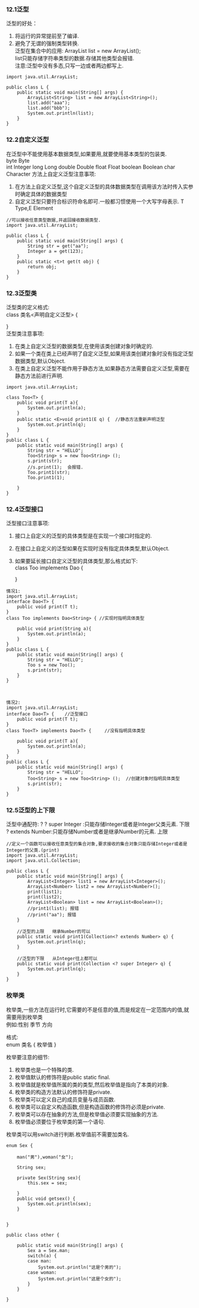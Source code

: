### 12.1泛型
泛型的好处：
1. 将运行的异常提前至了编译.  
2. 避免了无谓的强制类型转换.  
泛型在集合中的应用:
ArrayList<String> list = new ArrayList<String>();  
list只能存储字符串类型的数据.存储其他类型会报错.  
注意:泛型中没有多态,只写一边或者两边都写上.  

```
import java.util.ArrayList;

public class L {
	public static void main(String[] args) {
		ArrayList<String> list = new ArrayList<String>();
		list.add("aaa");
		list.add("bbb");
		System.out.println(list);
	}
}
```

### 12.2自定义泛型
在泛型中不能使用基本数据类型,如果要用,就要使用基本类型的包装类.  
byte    Byte  
int     Integer
long    Long
double  Double
float   Float
boolean Boolean
char    Character
方法上自定义泛型注意事项:  
1. 在方法上自定义泛型,这个自定义泛型的具体数据类型在调用该方法时传入实参时确定具体的数据类型  
2. 自定义泛型只要符合标识符命名即可.一般都习惯使用一个大写字母表示. T Type,E Element

```
//可以接收任意类型数据,并返回接收数据类型.
import java.util.ArrayList;

public class L {
	public static void main(String[] args) {
		String str = get("aa");
		Integer a = get(123);
	}
	public static <t>t get(t obj) {
		return obj;
	}
}
```
### 12.3泛型类
泛型类的定义格式:  
class 类名<声明自定义泛型> {  
  
}  
泛型类注意事项:  
1. 在类上自定义泛型的数据类型,在使用该类创建对象时确定的.  
2. 如果一个类在类上已经声明了自定义泛型,如果用该类创建对象时没有指定泛型数据类型,默认Object.  
3. 在类上自定义泛型不能作用于静态方法,如果静态方法需要自定义泛型,需要在静态方法前进行声明.  

```
import java.util.ArrayList;

class Too<T> {
	public void print(T a){
		System.out.println(a);
	}
	public static <E>void print1(E q) {  //静态方法重新声明泛型
		System.out.println(q);
	}
}
public class L {
	public static void main(String[] args) {
		String str = "HELLO";
		Too<String> s = new Too<String> ();
		s.print(str);
		//s.print(1);  会报错.
		Too.print1(str);   
		Too.print1(1);

	}
}
```
### 12.4泛型接口
泛型接口注意事项:  
1. 接口上自定义的泛型的具体类型是在实现一个接口时指定的.  
2. 在接口上自定义的泛型如果在实现时没有指定具体类型,默认Object.  
3. 如果要延长接口自定义泛型的具体类型,那么格式如下:  
     class Too<T> implements Dao<T> {
  
	}
```
情况1:
import java.util.ArrayList;
interface Dao<T> {
	public void print(T t);
}
class Too implements Dao<String> { //实现时指明具体类型
	
	public void print(String a){
		System.out.println(a);
	}
}
public class L {
	public static void main(String[] args) {
		String str = "HELLO";
		Too s = new Too();
		s.print(str);
	}
}



情况2:
import java.util.ArrayList;
interface Dao<T> {    //泛型接口
	public void print(T t);
}
class Too<T> implements Dao<T> {     //没有指明具体类型
	
	public void print(T a){
		System.out.println(a);
	}
}
public class L {
	public static void main(String[] args) {
		String str = "HELLO";
		Too<String> s = new Too<String> ();  //创建对象时指明具体类型
		s.print(str);
	}
}
```
### 12.5泛型的上下限
泛型中通配符: ?
? super Integer :只能存储Integer或者是Integer父类元素. 下限  
? extends Number:只能存储Number或者是继承Number的元素. 上限  


```
//定义一个函数可以接收任意类型的集合对象,要求接收的集合对象只能存储Integer或者是Integer的父类.(print)
import java.util.ArrayList;
import java.util.Collection;

public class L {
	public static void main(String[] args) {
		ArrayList<Integer> list1 = new ArrayList<Integer>();
		ArrayList<Number> list2 = new ArrayList<Number>();
		print(list1);
		print(list2);
		ArrayList<Boolean> list = new ArrayList<Boolean>();
		//print1(list); 报错
		//print("aa"); 报错
	}
	
	//泛型的上限   继承Number的可以
	public static void print1(Collection<? extends Number> q) {
		System.out.println(q);
	}
	
	//泛型的下限   从Integer往上都可以
	public static void print(Collection <? super Integer> q) {
		System.out.println(q);
	}
}
```
### 枚举类
枚举类,一些方法在运行时,它需要的不是任意的值,而是规定在一定范围内的值,就需要用到枚举类  
例如:性别 季节 方向  

格式:  
enum 类名 {
  枚举值
}

枚举要注意的细节:  
1. 枚举类也是一个特殊的类.  
2. 枚举值默认的修饰符是public static final.  
3. 枚举值就是枚举值所属的类的类型,然后枚举值是指向了本类的对象.  
4. 枚举类的构造方法默认的修饰符是private.  
5. 枚举类可以定义自己的成员变量与成员函数.  
6. 枚举类可以自定义构造函数,但是构造函数的修饰符必须是private.  
7. 枚举类可以存在抽象的方法,但是枚举值必须要实现抽象的方法.  
8. 枚举值必须要位于枚举类的第一个语句.  

枚举类可以用switch进行判断.枚举值前不需要加类名.  
```
enum Sex {
	
	man("男"),woman("女");
	
	String sex;
	
	private Sex(String sex){
		this.sex = sex;
		
	}
	public void getsex() {
		System.out.println(sex);
	}
	
	
}

public class other {
	
	public static void main(String[] args) {
		Sex a = Sex.man;
		switch(a) {
		case man:
			System.out.println("这是个男的");
		case woman:
			System.out.println("这是个女的");
		}
	}
	
}
```
